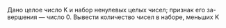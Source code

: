  Дано целое число K и набор ненулевых целых чисел; признак его за-
 вершения — число 0. Вывести количество чисел в наборе, меньших K

